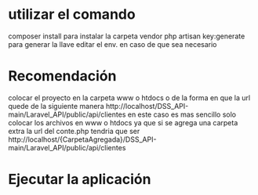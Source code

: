 # utilizar el comando 
composer install para instalar la carpeta vendor 
php artisan key:generate para generar la llave
editar el env. en caso de que sea necesario
# Recomendación 
colocar el proyecto en la carpeta www o htdocs o de la forma en que la url quede de la siguiente manera http://localhost/DSS_API-main/Laravel_API/public/api/clientes
en este caso es mas sencillo solo colocar los archivos en www o htdocs ya que si se agrega una carpeta extra la url del conte.php tendria que ser http://localhost/{CarpetaAgregada}/DSS_API-main/Laravel_API/public/api/clientes
# Ejecutar la aplicación

